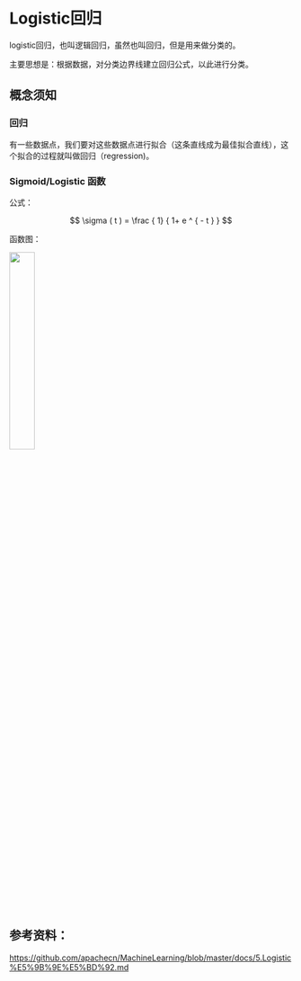 # Logistic回归

logistic回归，也叫逻辑回归，虽然也叫回归，但是用来做分类的。

主要思想是：根据数据，对分类边界线建立回归公式，以此进行分类。



## 概念须知

### 回归

有一些数据点，我们要对这些数据点进行拟合（这条直线成为最佳拟合直线），这个拟合的过程就叫做回归（regression)。

### Sigmoid/Logistic 函数

公式：

$$
\sigma ( t ) = \frac { 1} { 1+ e ^ { - t } }
$$

函数图：

<img src="https://ws4.sinaimg.cn/large/006tNc79gy1frw5rwaisdj30i40gcgmc.jpg" width="30%" />

























## 参考资料：

https://github.com/apachecn/MachineLearning/blob/master/docs/5.Logistic%E5%9B%9E%E5%BD%92.md